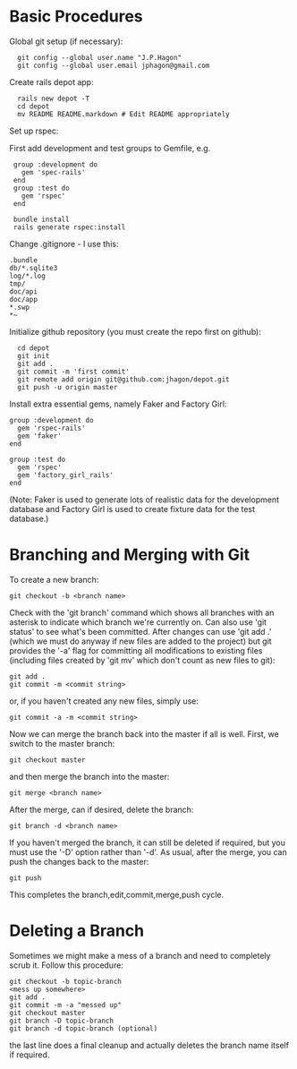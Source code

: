 Basic Procedures
================

Global git setup (if necessary):
```
  git config --global user.name "J.P.Hagon"
  git config --global user.email jphagon@gmail.com
```
Create rails depot app:
```
  rails new depot -T
  cd depot
  mv README README.markdown # Edit README appropriately
```
Set up rspec:

First  add development and test groups to Gemfile, e.g.
 ``` 
  group :development do
    gem 'spec-rails'
  end
  group :test do
    gem 'rspec'
  end

  bundle install
  rails generate rspec:install
```
Change .gitignore - I use this:
```
.bundle
db/*.sqlite3
log/*.log
tmp/
doc/api
doc/app
*.swp
*~
```

Initialize github repository (you must create the repo first on github):
```
  cd depot
  git init
  git add .
  git commit -m 'first commit'
  git remote add origin git@github.com:jhagon/depot.git
  git push -u origin master
```
Install extra essential gems, namely Faker and Factory Girl:
```
group :development do
  gem 'rspec-rails'
  gem 'faker'
end

group :test do
  gem 'rspec'
  gem 'factory_girl_rails'
end
```
(Note: Faker is used to generate lots of realistic data for the development
database and Factory Girl is used to create fixture data for the test
database.)

Branching and Merging with Git
==================

To create a new branch:
```
git checkout -b <branch name>
```
Check with the 'git branch' command which shows all branches with an
asterisk to indicate which branch we're currently on. Can also use
'git status' to see what's been committed. After changes can use 'git add .'
(which we must do anyway if new files are added to the project)
but git provides the '-a' flag for committing all modifications to
existing files (including files created by 'git mv' which don't count
as new files to git):
```
git add .
git commit -m <commit string>
```
or, if you haven't created any new files, simply use:
```
git commit -a -m <commit string>
```
Now we can merge the branch back into the master if all is well. First, we
switch to the master branch:
```
git checkout master
```
and then merge the branch into the master:
```
git merge <branch name>
```
After the merge, can if desired, delete the branch:
```
git branch -d <branch name>
```
If you haven't merged the branch, it can still be deleted if required, but
you must use the '-D' option rather than '-d'.
As usual, after the merge, you can push the changes back to the master:
```
git push
```
This completes the branch,edit,commit,merge,push cycle.

Deleting a Branch
=================

Sometimes we might make a mess of a branch and need to completely scrub it.
Follow this procedure:
```
git checkout -b topic-branch
<mess up somewhere>
git add .
git commit -m -a "messed up"
git checkout master
git branch -D topic-branch
git branch -d topic-branch (optional)
```
the last line does a final cleanup and actually deletes the branch name
itself if required.
